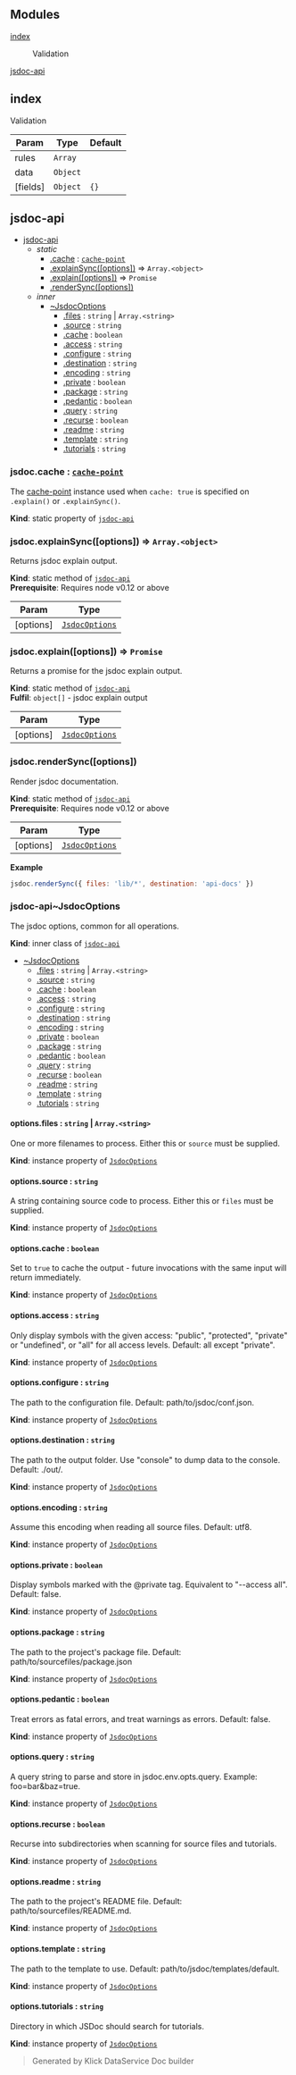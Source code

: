 ## Modules

<dl>
<dt><a href="#module_index">index</a></dt>
<dd><p>Validation</p>
</dd>
<dt><a href="#module_jsdoc-api">jsdoc-api</a></dt>
<dd></dd>
</dl>

<a name="module_index"></a>

## index
Validation


| Param | Type | Default |
| --- | --- | --- |
| rules | <code>Array</code> |  | 
| data | <code>Object</code> |  | 
| [fields] | <code>Object</code> | <code>{}</code> | 

<a name="module_jsdoc-api"></a>

## jsdoc-api

* [jsdoc-api](#module_jsdoc-api)
    * _static_
        * [.cache](#module_jsdoc-api.cache) : [<code>cache-point</code>](https://github.com/75lb/cache-point)
        * [.explainSync([options])](#module_jsdoc-api.explainSync) ⇒ <code>Array.&lt;object&gt;</code>
        * [.explain([options])](#module_jsdoc-api.explain) ⇒ <code>Promise</code>
        * [.renderSync([options])](#module_jsdoc-api.renderSync)
    * _inner_
        * [~JsdocOptions](#module_jsdoc-api..JsdocOptions)
            * [.files](#module_jsdoc-api..JsdocOptions+files) : <code>string</code> \| <code>Array.&lt;string&gt;</code>
            * [.source](#module_jsdoc-api..JsdocOptions+source) : <code>string</code>
            * [.cache](#module_jsdoc-api..JsdocOptions+cache) : <code>boolean</code>
            * [.access](#module_jsdoc-api..JsdocOptions+access) : <code>string</code>
            * [.configure](#module_jsdoc-api..JsdocOptions+configure) : <code>string</code>
            * [.destination](#module_jsdoc-api..JsdocOptions+destination) : <code>string</code>
            * [.encoding](#module_jsdoc-api..JsdocOptions+encoding) : <code>string</code>
            * [.private](#module_jsdoc-api..JsdocOptions+private) : <code>boolean</code>
            * [.package](#module_jsdoc-api..JsdocOptions+package) : <code>string</code>
            * [.pedantic](#module_jsdoc-api..JsdocOptions+pedantic) : <code>boolean</code>
            * [.query](#module_jsdoc-api..JsdocOptions+query) : <code>string</code>
            * [.recurse](#module_jsdoc-api..JsdocOptions+recurse) : <code>boolean</code>
            * [.readme](#module_jsdoc-api..JsdocOptions+readme) : <code>string</code>
            * [.template](#module_jsdoc-api..JsdocOptions+template) : <code>string</code>
            * [.tutorials](#module_jsdoc-api..JsdocOptions+tutorials) : <code>string</code>

<a name="module_jsdoc-api.cache"></a>

### jsdoc.cache : [<code>cache-point</code>](https://github.com/75lb/cache-point)
The [cache-point](https://github.com/75lb/cache-point) instance used when `cache: true` is specified on `.explain()` or `.explainSync()`.

**Kind**: static property of [<code>jsdoc-api</code>](#module_jsdoc-api)  
<a name="module_jsdoc-api.explainSync"></a>

### jsdoc.explainSync([options]) ⇒ <code>Array.&lt;object&gt;</code>
Returns jsdoc explain output.

**Kind**: static method of [<code>jsdoc-api</code>](#module_jsdoc-api)  
**Prerequisite**: Requires node v0.12 or above  

| Param | Type |
| --- | --- |
| [options] | [<code>JsdocOptions</code>](#module_jsdoc-api..JsdocOptions) | 

<a name="module_jsdoc-api.explain"></a>

### jsdoc.explain([options]) ⇒ <code>Promise</code>
Returns a promise for the jsdoc explain output.

**Kind**: static method of [<code>jsdoc-api</code>](#module_jsdoc-api)  
**Fulfil**: <code>object[]</code> - jsdoc explain output  

| Param | Type |
| --- | --- |
| [options] | [<code>JsdocOptions</code>](#module_jsdoc-api..JsdocOptions) | 

<a name="module_jsdoc-api.renderSync"></a>

### jsdoc.renderSync([options])
Render jsdoc documentation.

**Kind**: static method of [<code>jsdoc-api</code>](#module_jsdoc-api)  
**Prerequisite**: Requires node v0.12 or above  

| Param | Type |
| --- | --- |
| [options] | [<code>JsdocOptions</code>](#module_jsdoc-api..JsdocOptions) | 

**Example**  
```js
jsdoc.renderSync({ files: 'lib/*', destination: 'api-docs' })
```
<a name="module_jsdoc-api..JsdocOptions"></a>

### jsdoc-api~JsdocOptions
The jsdoc options, common for all operations.

**Kind**: inner class of [<code>jsdoc-api</code>](#module_jsdoc-api)  

* [~JsdocOptions](#module_jsdoc-api..JsdocOptions)
    * [.files](#module_jsdoc-api..JsdocOptions+files) : <code>string</code> \| <code>Array.&lt;string&gt;</code>
    * [.source](#module_jsdoc-api..JsdocOptions+source) : <code>string</code>
    * [.cache](#module_jsdoc-api..JsdocOptions+cache) : <code>boolean</code>
    * [.access](#module_jsdoc-api..JsdocOptions+access) : <code>string</code>
    * [.configure](#module_jsdoc-api..JsdocOptions+configure) : <code>string</code>
    * [.destination](#module_jsdoc-api..JsdocOptions+destination) : <code>string</code>
    * [.encoding](#module_jsdoc-api..JsdocOptions+encoding) : <code>string</code>
    * [.private](#module_jsdoc-api..JsdocOptions+private) : <code>boolean</code>
    * [.package](#module_jsdoc-api..JsdocOptions+package) : <code>string</code>
    * [.pedantic](#module_jsdoc-api..JsdocOptions+pedantic) : <code>boolean</code>
    * [.query](#module_jsdoc-api..JsdocOptions+query) : <code>string</code>
    * [.recurse](#module_jsdoc-api..JsdocOptions+recurse) : <code>boolean</code>
    * [.readme](#module_jsdoc-api..JsdocOptions+readme) : <code>string</code>
    * [.template](#module_jsdoc-api..JsdocOptions+template) : <code>string</code>
    * [.tutorials](#module_jsdoc-api..JsdocOptions+tutorials) : <code>string</code>

<a name="module_jsdoc-api..JsdocOptions+files"></a>

#### options.files : <code>string</code> \| <code>Array.&lt;string&gt;</code>
One or more filenames to process. Either this or `source` must be supplied.

**Kind**: instance property of [<code>JsdocOptions</code>](#module_jsdoc-api..JsdocOptions)  
<a name="module_jsdoc-api..JsdocOptions+source"></a>

#### options.source : <code>string</code>
A string containing source code to process. Either this or `files` must be supplied.

**Kind**: instance property of [<code>JsdocOptions</code>](#module_jsdoc-api..JsdocOptions)  
<a name="module_jsdoc-api..JsdocOptions+cache"></a>

#### options.cache : <code>boolean</code>
Set to `true` to cache the output - future invocations with the same input will return immediately.

**Kind**: instance property of [<code>JsdocOptions</code>](#module_jsdoc-api..JsdocOptions)  
<a name="module_jsdoc-api..JsdocOptions+access"></a>

#### options.access : <code>string</code>
Only display symbols with the given access: "public", "protected", "private" or "undefined", or "all" for all access levels. Default: all except "private".

**Kind**: instance property of [<code>JsdocOptions</code>](#module_jsdoc-api..JsdocOptions)  
<a name="module_jsdoc-api..JsdocOptions+configure"></a>

#### options.configure : <code>string</code>
The path to the configuration file. Default: path/to/jsdoc/conf.json.

**Kind**: instance property of [<code>JsdocOptions</code>](#module_jsdoc-api..JsdocOptions)  
<a name="module_jsdoc-api..JsdocOptions+destination"></a>

#### options.destination : <code>string</code>
The path to the output folder. Use "console" to dump data to the console. Default: ./out/.

**Kind**: instance property of [<code>JsdocOptions</code>](#module_jsdoc-api..JsdocOptions)  
<a name="module_jsdoc-api..JsdocOptions+encoding"></a>

#### options.encoding : <code>string</code>
Assume this encoding when reading all source files. Default: utf8.

**Kind**: instance property of [<code>JsdocOptions</code>](#module_jsdoc-api..JsdocOptions)  
<a name="module_jsdoc-api..JsdocOptions+private"></a>

#### options.private : <code>boolean</code>
Display symbols marked with the @private tag. Equivalent to "--access all". Default: false.

**Kind**: instance property of [<code>JsdocOptions</code>](#module_jsdoc-api..JsdocOptions)  
<a name="module_jsdoc-api..JsdocOptions+package"></a>

#### options.package : <code>string</code>
The path to the project's package file. Default: path/to/sourcefiles/package.json

**Kind**: instance property of [<code>JsdocOptions</code>](#module_jsdoc-api..JsdocOptions)  
<a name="module_jsdoc-api..JsdocOptions+pedantic"></a>

#### options.pedantic : <code>boolean</code>
Treat errors as fatal errors, and treat warnings as errors. Default: false.

**Kind**: instance property of [<code>JsdocOptions</code>](#module_jsdoc-api..JsdocOptions)  
<a name="module_jsdoc-api..JsdocOptions+query"></a>

#### options.query : <code>string</code>
A query string to parse and store in jsdoc.env.opts.query. Example: foo=bar&baz=true.

**Kind**: instance property of [<code>JsdocOptions</code>](#module_jsdoc-api..JsdocOptions)  
<a name="module_jsdoc-api..JsdocOptions+recurse"></a>

#### options.recurse : <code>boolean</code>
Recurse into subdirectories when scanning for source files and tutorials.

**Kind**: instance property of [<code>JsdocOptions</code>](#module_jsdoc-api..JsdocOptions)  
<a name="module_jsdoc-api..JsdocOptions+readme"></a>

#### options.readme : <code>string</code>
The path to the project's README file. Default: path/to/sourcefiles/README.md.

**Kind**: instance property of [<code>JsdocOptions</code>](#module_jsdoc-api..JsdocOptions)  
<a name="module_jsdoc-api..JsdocOptions+template"></a>

#### options.template : <code>string</code>
The path to the template to use. Default: path/to/jsdoc/templates/default.

**Kind**: instance property of [<code>JsdocOptions</code>](#module_jsdoc-api..JsdocOptions)  
<a name="module_jsdoc-api..JsdocOptions+tutorials"></a>

#### options.tutorials : <code>string</code>
Directory in which JSDoc should search for tutorials.

**Kind**: instance property of [<code>JsdocOptions</code>](#module_jsdoc-api..JsdocOptions)  
> Generated by Klick DataService Doc builder

